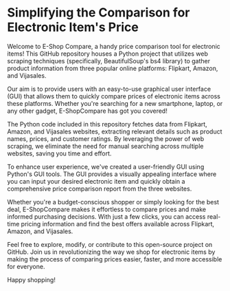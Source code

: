 # Simplifying the Comparison for Electronic Item's Price 

Welcome to E-Shop Compare, a handy price comparison tool for electronic items! This GitHub repository houses a Python project that utilizes web scraping techniques (specifically, BeautifulSoup's bs4 library) to gather product information from three popular online platforms: Flipkart, Amazon, and Vijasales.

Our aim is to provide users with an easy-to-use graphical user interface (GUI) that allows them to quickly compare prices of electronic items across these platforms. Whether you're searching for a new smartphone, laptop, or any other gadget, E-ShopCompare has got you covered!

The Python code included in this repository fetches data from Flipkart, Amazon, and Vijasales websites, extracting relevant details such as product names, prices, and customer ratings. By leveraging the power of web scraping, we eliminate the need for manual searching across multiple websites, saving you time and effort.

To enhance user experience, we've created a user-friendly GUI using Python's GUI tools. The GUI provides a visually appealing interface where you can input your desired electronic item and quickly obtain a comprehensive price comparison report from the three websites.

Whether you're a budget-conscious shopper or simply looking for the best deal, E-ShopCompare makes it effortless to compare prices and make informed purchasing decisions. With just a few clicks, you can access real-time pricing information and find the best offers available across Flipkart, Amazon, and Vijasales.

Feel free to explore, modify, or contribute to this open-source project on GitHub. Join us in revolutionizing the way we shop for electronic items by making the process of comparing prices easier, faster, and more accessible for everyone.

Happy shopping!
